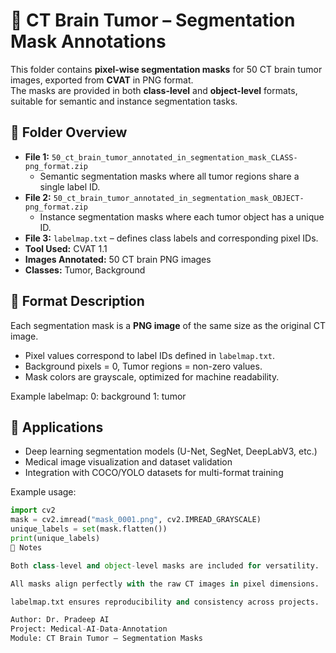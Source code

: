 # 🧠 CT Brain Tumor – Segmentation Mask Annotations

This folder contains **pixel-wise segmentation masks** for 50 CT brain tumor images, exported from **CVAT** in PNG format.  
The masks are provided in both **class-level** and **object-level** formats, suitable for semantic and instance segmentation tasks.

## 📘 Folder Overview
- **File 1:** `50_ct_brain_tumor_annotated_in_segmentation_mask_CLASS-png_format.zip`  
  - Semantic segmentation masks where all tumor regions share a single label ID.
- **File 2:** `50_ct_brain_tumor_annotated_in_segmentation_mask_OBJECT-png_format.zip`  
  - Instance segmentation masks where each tumor object has a unique ID.
- **File 3:** `labelmap.txt` – defines class labels and corresponding pixel IDs.
- **Tool Used:** CVAT 1.1  
- **Images Annotated:** 50 CT brain PNG images  
- **Classes:** Tumor, Background  

## 🧩 Format Description
Each segmentation mask is a **PNG image** of the same size as the original CT image.  
- Pixel values correspond to label IDs defined in `labelmap.txt`.  
- Background pixels = 0, Tumor regions = non-zero values.  
- Mask colors are grayscale, optimized for machine readability.

Example labelmap:
0: background
1: tumor

## 🧠 Applications
- Deep learning segmentation models (U-Net, SegNet, DeepLabV3, etc.)
- Medical image visualization and dataset validation  
- Integration with COCO/YOLO datasets for multi-format training

Example usage:
```python
import cv2
mask = cv2.imread("mask_0001.png", cv2.IMREAD_GRAYSCALE)
unique_labels = set(mask.flatten())
print(unique_labels)
🧾 Notes

Both class-level and object-level masks are included for versatility.

All masks align perfectly with the raw CT images in pixel dimensions.

labelmap.txt ensures reproducibility and consistency across projects.

Author: Dr. Pradeep AI
Project: Medical-AI-Data-Annotation
Module: CT Brain Tumor – Segmentation Masks
